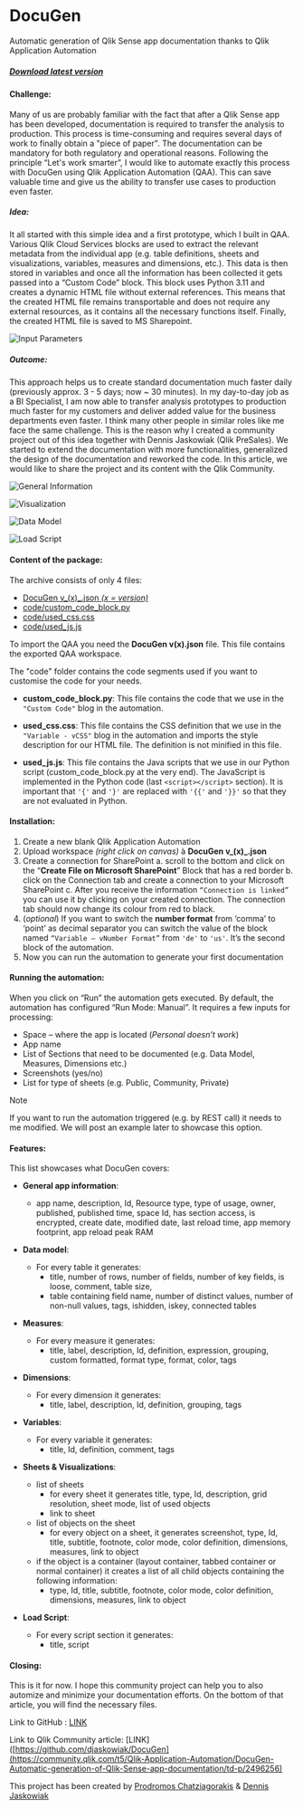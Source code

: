 # DocuGen

Automatic generation of Qlik Sense app documentation thanks to Qlik Application Automation

##### [Download latest version](https://github.com/djaskowiak/DocuGen/releases)

#### Challenge:

Many of us are probably familiar with the fact that after a Qlik Sense app has been developed, documentation is required to transfer the analysis to production. This process is time-consuming and requires several days of work to finally obtain a "piece of paper". The documentation can be mandatory for both regulatory and operational reasons. Following the principle “Let's work smarter”, I would like to automate exactly this process with DocuGen using Qlik Application Automation (QAA). This can save valuable time and give us the ability to transfer use cases to production even faster.

##### Idea:

It all started with this simple idea and a first prototype, which I built in QAA. Various Qlik Cloud Services blocks are used to extract the relevant metadata from the individual app (e.g. table definitions, sheets and visualizations, variables, measures and dimensions, etc.). This data is then stored in variables and once all the information has been collected it gets passed into a “Custom Code” block. This block uses Python 3.11 and creates a dynamic HTML file without external references.  This means that the created HTML file remains transportable and does not require any external resources, as it contains all the necessary functions itself. Finally, the created HTML file is saved to MS Sharepoint.

![Input Parameters](/screenshots/pic1.png)

##### Outcome:

This approach helps us to create standard documentation much faster daily (previously approx. 3 - 5 days; now ~ 30 minutes). In my day-to-day job as a BI Specialist, I am now able to transfer analysis prototypes to production much faster for my customers and deliver added value for the business departments even faster.  I think many other people in similar roles like me face the same challenge. This is the reason why I created a community project out of this idea together with Dennis Jaskowiak (Qlik PreSales). We started to extend the documentation with more functionalities, generalized the design of the documentation and reworked the code. In this article, we would like to share the project and its content with the Qlik Community.

![General Information](screenshots/pic2.png)

![Visualization](screenshots/pic3.png)

![Data Model](screenshots/pic4.png)

![Load Script](screenshots/pic5.png)

#### Content of the package:

The archive consists of only 4 files:

 - [DocuGen v_(x)_.json _(x = version)_](https://github.com/djaskowiak/DocuGen/releases)
 - [code/custom_code_block.py](https://github.com/djaskowiak/DocuGen/blob/94227bf6e0df9077b56a13e1025b3794879e2388/code/custom_code_block.py)
 - [code/used_css.css](https://github.com/djaskowiak/DocuGen/blob/94227bf6e0df9077b56a13e1025b3794879e2388/code/used_css.css)
 - [code/used_js.js](https://github.com/djaskowiak/DocuGen/blob/94227bf6e0df9077b56a13e1025b3794879e2388/code/used_js.js)

To import the QAA you need the **DocuGen v(x).json** file. This file contains the exported QAA workspace.

The "code" folder contains the code segments used if you want to customise the code for your needs.

 - **custom_code_block.py**:
This file contains the code that we use in the `"Custom Code"` blog in the automation.

 - **used_css.css**:
This file contains the CSS definition that we use in the `"Variable - vCSS"` blog in the automation and imports the style description for our HTML file. The definition is not minified in this file.

 - **used_js.js**:
This file contains the Java scripts that we use in our Python script (custom_code_block.py at the very end). The JavaScript is implemented in the Python code (last `<script></script>` section). It is important that `'{'` and `'}'` are replaced with `'{{'` and `'}}'` so that they are not evaluated in Python.

#### Installation:

 1. Create a new blank Qlik Application Automation
 2. Upload workspace *(right click on canvas)* à **DocuGen v_(x)_.json**
 3. Create a connection for SharePoint
	 a.  scroll to the bottom and click on the “**Create File on Microsoft SharePoint**” Block that has a red border
	 b.  click on the Connection tab and create a connection to your Microsoft SharePoint
	 c.  After you receive the information `“Connection is linked”` you can use it by clicking on your created connection. The connection tab should now change its colour from red to black.
 4. (_optional_) If you want to switch the **number format** from ‘comma’ to ‘point’ as decimal separator you can switch the value of the block named `“Variable – vNumber Format”` from `'de'` to `'us'`. It’s the second block of the automation.
 5. Now you can run the automation to generate your first documentation

#### Running the automation:

When you click on “Run” the automation gets executed. By default, the automation has configured “Run Mode: Manual”. It requires a few inputs for processing:

 - Space – where the app is located (_Personal doesn’t work_)
 - App name
 - List of Sections that need to be documented (e.g. Data Model, Measures, Dimensions etc.)
 - Screenshots (yes/no)
 - List for type of sheets (e.g. Public, Community, Private)

> [!NOTE]
> If you want to run the automation triggered (e.g. by REST call) it needs to me modified. We will post an example later to showcase this option.
  

#### Features:

This list showcases what DocuGen covers:

 - **General app information**:
	 - app name, description, Id, Resource type, type of usage, owner, published, published time, space Id, has section access, is encrypted, create date, modified date, last reload time, app memory footprint, app reload peak RAM

 - **Data model**:
	 - For every table it generates:
		 - title, number of rows, number of fields, number of key fields, is loose, comment, table size,
		 - table containing field name, number of distinct values, number of non-null values, tags, ishidden, iskey, connected tables

 - **Measures**:
	 - For every measure it generates:
		 - title, label, description, Id, definition, expression, grouping, custom formatted, format type, format, color, tags

 - **Dimensions**:
	 - For every dimension it generates:
		 - title, label, description, Id, definition, grouping, tags

 - **Variables**:
	- For every variable it generates:
		- title, Id, definition, comment, tags
		
- **Sheets & Visualizations**:
	- list of sheets
		- for every sheet it generates title, type, Id, description, grid resolution, sheet mode, list of used objects
		- link to sheet
	- list of objects on the sheet
		- for every object on a sheet, it generates screenshot, type, Id, title, subtitle, footnote, color mode, color definition, dimensions, measures, link to object
	- if the object is a container (layout container, tabbed container or normal container) it creates a list of all child objects containing the following information:
		- type, Id, title, subtitle, footnote, color mode, color definition, dimensions, measures, link to object
		
- **Load Script**:
	- For every script section it generates:
		- title, script

#### Closing:

This is it for now. I hope this community project can help you to also automize and minimize your documentation efforts. On the bottom of that article, you will find the necessary files. 

Link to  GitHub : [LINK](https://github.com/djaskowiak/DocuGen)

Link to Qlik Community article: [LINK]([https://github.com/djaskowiak/DocuGen](https://community.qlik.com/t5/Qlik-Application-Automation/DocuGen-Automatic-generation-of-Qlik-Sense-app-documentation/td-p/2496256)

This project has been created by [Prodromos Chatziagorakis](https://www.linkedin.com/in/prodromos-chatziagorakis-77111461/) & [Dennis Jaskowiak](https://www.linkedin.com/in/dennis-jaskowiak-7b01a31a7/)

